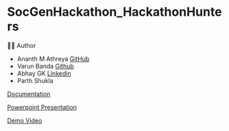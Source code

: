 # SocGenHackathon_HackathonHunters
👨‍💻 Author
- Ananth M Athreya [GitHub](https://github.com/AnanthMAthreya)
- Varun Banda [Github](https://github.com/Varun7sept)
- Abhay GK [Linkedin](https://www.linkedin.com/in/abhay-gk/)
- Parth Shukla
  
[Documentation](https://github.com/AnanthMAthreya/SocGenHackathon_HackathonHunters/blob/main/Documentation.pdf)

[Powerpoint Presentation](https://github.com/AnanthMAthreya/SocGenHackathon_HackathonHunters/blob/main/Threat%20Feed%20Analyser.pptx)

[Demo Video](https://drive.google.com/file/d/1-Gh89ZBiE8OJDzs3knS3nOiDPbs1mLF2/view?usp=sharing)

